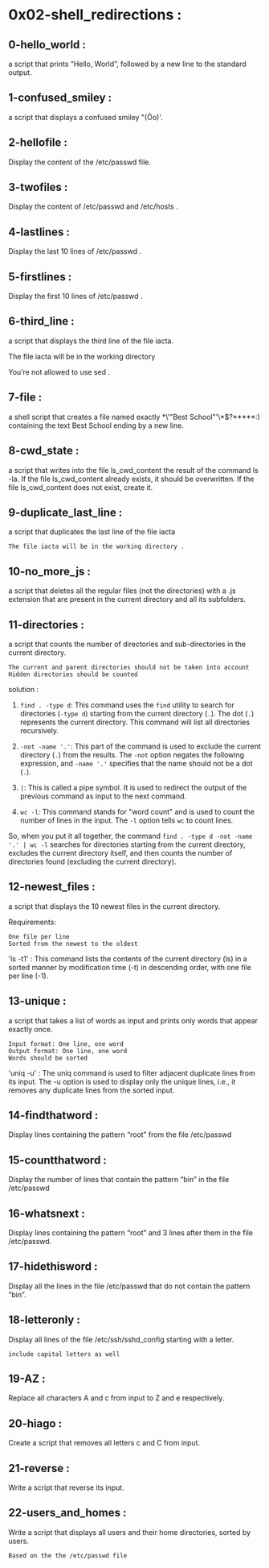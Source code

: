 # 0x02-shell_redirections :

## 0-hello_world :

a script that prints “Hello, World”, followed by a new line to the standard output.

##  1-confused_smiley :

a script that displays a confused smiley "(Ôo)'.

##  2-hellofile :

Display the content of the /etc/passwd file.

##  3-twofiles :

Display the content of /etc/passwd and /etc/hosts .

## 4-lastlines :

Display the last 10 lines of /etc/passwd .

##  5-firstlines :

Display the first 10 lines of /etc/passwd .

##  6-third_line :

a script that displays the third line of the file iacta.

The file iacta will be in the working directory

You’re not allowed to use sed .

##  7-file :

a shell script that creates a file named exactly
 \*\\'"Best School"\'\\*$\?\*\*\*\*\*:) 
containing the text Best School ending by a new line.

## 8-cwd_state :

a script that writes into the file ls_cwd_content the result of the command ls -la. If the file ls_cwd_content already exists, it should be overwritten. If the file ls_cwd_content does not exist, create it.

## 9-duplicate_last_line :

a script that duplicates the last line of the file iacta

	The file iacta will be in the working directory .

## 10-no_more_js :

a script that deletes all the regular files (not the directories) with a .js extension that are present in the current directory and all its subfolders.

##  11-directories :

a script that counts the number of directories and sub-directories in the current directory.

	The current and parent directories should not be taken into account
	Hidden directories should be counted
solution :

1. `find . -type d`: This command uses the `find` utility to search for directories (`-type d`) starting from the current directory (`.`). The dot (`.`) represents the current directory. This command will list all directories recursively.

2. `-not -name '.'`: This part of the command is used to exclude the current directory (`.`) from the results. The `-not` option negates the following expression, and `-name '.'` specifies that the name should not be a dot (`.`).

3. `|`: This is called a pipe symbol. It is used to redirect the output of the previous command as input to the next command.

4. `wc -l`: This command stands for "word count" and is used to count the number of lines in the input. The `-l` option tells `wc` to count lines.

So, when you put it all together, the command `find . -type d -not -name '.' | wc -l` searches for directories starting from the current directory, excludes the current directory itself, and then counts the number of directories found (excluding the current directory).


##  12-newest_files :

a script that displays the 10 newest files in the current directory.

Requirements:

	One file per line
	Sorted from the newest to the oldest

'ls -t1' : This command lists the contents of the current directory (ls) in a sorted manner by modification time (-t) in descending order, 
with one file per line (-1).


## 13-unique :

a script that takes a list of words as input and prints only words that appear exactly once.

	Input format: One line, one word
	Output format: One line, one word
	Words should be sorted

'uniq -u' : The uniq command is used to filter adjacent duplicate lines from its input.
The -u option is used to display only the unique lines, i.e., it removes any duplicate lines from the sorted input.

##  14-findthatword :

Display lines containing the pattern “root” from the file /etc/passwd

##  15-countthatword :

Display the number of lines that contain the pattern “bin” in the file /etc/passwd

##  16-whatsnext :

Display lines containing the pattern “root” and 3 lines after them in the file /etc/passwd.

##  17-hidethisword :

Display all the lines in the file /etc/passwd that do not contain the pattern “bin”.

##  18-letteronly :

Display all lines of the file /etc/ssh/sshd_config starting with a letter.

	include capital letters as well

##  19-AZ :

Replace all characters A and c from input to Z and e respectively.

##  20-hiago :

Create a script that removes all letters c and C from input.

##  21-reverse :

Write a script that reverse its input.

##  22-users_and_homes :

Write a script that displays all users and their home directories, sorted by users.

	Based on the the /etc/passwd file


